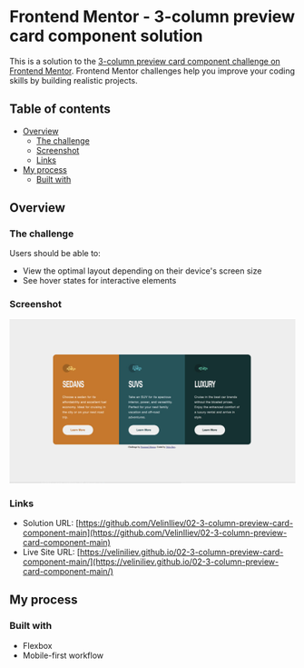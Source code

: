# Frontend Mentor - 3-column preview card component solution

This is a solution to the [3-column preview card component challenge on Frontend Mentor](https://www.frontendmentor.io/challenges/3column-preview-card-component-pH92eAR2-). Frontend Mentor challenges help you improve your coding skills by building realistic projects. 

## Table of contents

- [Overview](#overview)
  - [The challenge](#the-challenge)
  - [Screenshot](#screenshot)
  - [Links](#links)
- [My process](#my-process)
  - [Built with](#built-with)

## Overview

### The challenge

Users should be able to:

- View the optimal layout depending on their device's screen size
- See hover states for interactive elements

### Screenshot

![](./ScreenShot/ScreenShot.jpg)

### Links

- Solution URL: [https://github.com/VelinIliev/02-3-column-preview-card-component-main](https://github.com/VelinIliev/02-3-column-preview-card-component-main)
- Live Site URL: [https://veliniliev.github.io/02-3-column-preview-card-component-main/](https://veliniliev.github.io/02-3-column-preview-card-component-main/)

## My process

### Built with

- Flexbox
- Mobile-first workflow

